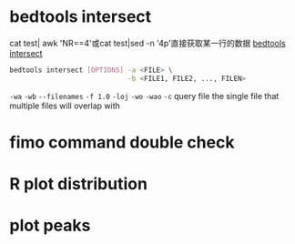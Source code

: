 # bedtools intersect
cat test| awk 'NR==4'或cat test|sed -n '4p'直接获取某一行的数据
[bedtools intersect](https://bedtools.readthedocs.io/en/latest/content/tools/intersect.html)
```bash
bedtools intersect [OPTIONS] -a <FILE> \
                             -b <FILE1, FILE2, ..., FILEN>
```
`-wa` `-wb`
`--filenames`
`-f 1.0`
`-loj`
`-wo`
`-wao`
`-c`
query file the single file that multiple files will overlap with
# fimo command double check
# R plot distribution
# plot peaks
<!--stackedit_data:
eyJoaXN0b3J5IjpbMTM5Mzk0NTM3NSwtMTE0OTEyMDAzNywxMz
YzMjA1Mzk3LC02MjU3MzkxNzAsMTIwNjE0MjUzMiwtNTU0Nzc3
NTYxLDE4Njk3MjU4MzEsMTg2MTYyMjQ2MywxMjEwNjgxNjMxLC
0xNTE5OTg3NjQyXX0=
-->